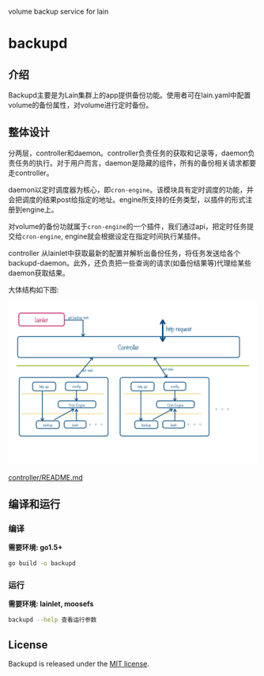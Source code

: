 volume backup service for lain
# backupd

## 介绍

Backupd主要是为Lain集群上的app提供备份功能。使用者可在lain.yaml中配置volume的备份属性，对volume进行定时备份。

## 整体设计

分两层，controller和daemon。controller负责任务的获取和记录等，daemon负责任务的执行。对于用户而言，daemon是隐藏的组件，所有的备份相关请求都要走controller。

daemon以定时调度器为核心，即`cron-engine`。该模块具有定时调度的功能，并会把调度的结果post给指定的地址。engine所支持的任务类型，以插件的形式注册到engine上。

对volume的备份功就属于`cron-engine`的一个插件，我们通过api，把定时任务提交给`cron-engine`, engine就会根据设定在指定时间执行某插件。

controller 从lainlet中获取最新的配置并解析出备份任务，将任务发送给各个backupd-daemon。此外，还负责把一些查询的请求(如备份结果等)代理给某些daemon获取结果。

大体结构如下图:

![design](backupd-design.png)

[controller/README.md](关于controller的更多内容)


## 编译和运行

### 编译

**需要环境: go1.5+**
```sh
go build -o backupd
```

### 运行

**需要环境: lainlet, moosefs**

```sh
backupd --help 查看运行参数
```

## License

Backupd is released under the [MIT license](LICENSE).
